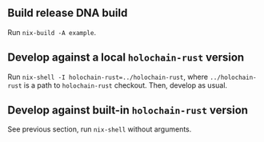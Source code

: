 ## Build release DNA build

Run `nix-build -A example`.

## Develop against a local `holochain-rust` version

Run `nix-shell -I holochain-rust=../holochain-rust`, where `../holochain-rust`
is a path to `holochain-rust` checkout. Then, develop as usual.

## Develop against built-in `holochain-rust` version

See previous section, run `nix-shell` without arguments.
